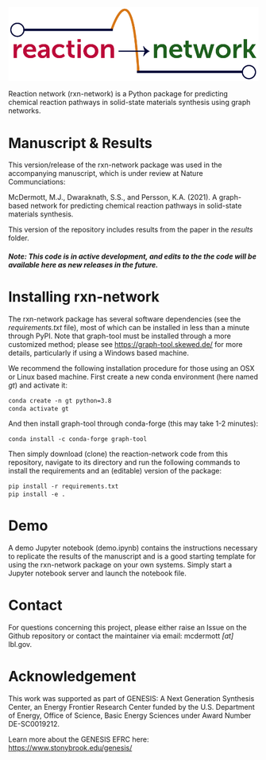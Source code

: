<img alt="Reaction Network" src="logo.png" width="600">

Reaction network (rxn-network) is a Python package for predicting chemical reaction pathways in solid-state materials synthesis using graph networks.

# Manuscript & Results
This version/release of the rxn-network package was used in the accompanying manuscript, which is under review at Nature Communciations:

McDermott, M.J., Dwaraknath, S.S., and Persson, K.A. (2021). A graph-based network for predicting chemical reaction pathways in solid-state materials synthesis.

This version of the repository includes results from the paper in the _results_ folder.

##### Note: This code is in active development, and edits to the the code will be available here as new releases in the future.

# Installing rxn-network

The rxn-network package has several software dependencies (see the *requirements.txt* file), most of which can be installed in less than a minute through PyPI. Note that graph-tool must be installed through a more customized method; please see https://graph-tool.skewed.de/ for more details, particularly if using a Windows based machine. 

We recommend the following installation procedure for those using an OSX or Linux based machine. First create a new conda environment (here named *gt*) and activate it:

    conda create -n gt python=3.8
    conda activate gt

And then install graph-tool through conda-forge (this may take 1-2 minutes):

    conda install -c conda-forge graph-tool

Then simply download (clone) the reaction-network code from this repository, navigate to its directory and run the following commands to install the requirements and an (editable) version of the package:

    pip install -r requirements.txt
    pip install -e .

# Demo
A demo Jupyter notebook (demo.ipynb) contains the instructions necessary to replicate the results of the manuscript and is a good starting template for using the rxn-network package on your own systems. Simply start a Jupyter notebook server and launch the notebook file.

# Contact
For questions concerning this project, please either raise an Issue on the Github repository or contact the maintainer via email: mcdermott *[at]* lbl.gov.

# Acknowledgement

This work was supported as part of GENESIS: A Next Generation Synthesis Center, an 
Energy Frontier Research Center funded by the U.S. Department of Energy, Office of Science, Basic Energy Sciences under Award Number DE-SC0019212.

Learn more about the GENESIS EFRC here: https://www.stonybrook.edu/genesis/
